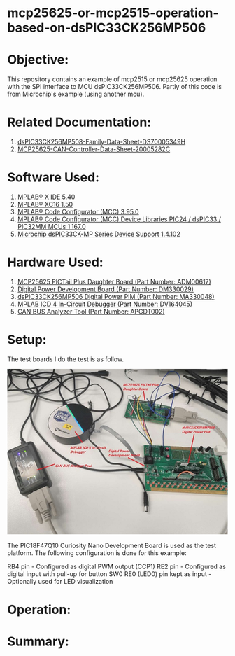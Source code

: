 # mcp25625-or-mcp2515-operation-based-on-dsPIC33CK256MP506
Objective:
==========
This repository contains an example of mcp2515 or mcp25625 operation with the SPI interface to MCU dsPIC33CK256MP506. Partly of this code is from Microchip's example (using another mcu).

Related Documentation:
=====================
1) [dsPIC33CK256MP508-Family-Data-Sheet-DS70005349H](http://ww1.microchip.com/downloads/en/DeviceDoc/dsPIC33CK256MP508-Family-Data-Sheet-DS70005349H.pdf)
2) [MCP25625-CAN-Controller-Data-Sheet-20005282C](http://ww1.microchip.com/downloads/en/DeviceDoc/MCP25625-CAN-Controller-Data-Sheet-20005282C.pdf)

Software Used:
==============
1) [MPLAB® X IDE 5.40](microchip.com/mplab/mplab-x-ide)
2) [MPLAB® XC16 1.50](microchip.com/mplab/compilers)
3) [MPLAB® Code Configurator (MCC) 3.95.0](microchip.com/mplab/mplab-code-configurator)
4) [MPLAB® Code Configurator (MCC) Device Libraries PIC24 / dsPIC33 / PIC32MM MCUs 1.167.0](microchip.com/mplab/mplab-code-configurator)
5) [Microchip dsPIC33CK-MP Series Device Support 1.4.102](packs.download.microchip.com/)

Hardware Used:
=============
1) [MCP25625 PICTail Plus Daughter Board (Part Number: ADM00617)](http://ww1.microchip.com/downloads/en/DeviceDoc/dsPIC33CK256MP508-Family-Data-Sheet-DS70005349H.pdf)
2) [Digital Power Development Board (Part Number: DM330029)](https://www.microchip.com/DevelopmentTools/ProductDetails/PartNO/DM330029)
3) [dsPIC33CK256MP506 Digital Power PIM (Part Number: MA330048)](https://www.microchip.com/DevelopmentTools/ProductDetails/PartNO/MA330048)
4) [MPLAB ICD 4 In-Circuit Debugger (Part Number: DV164045)](https://www.microchip.com/developmenttools/ProductDetails/DV164045)
5) [CAN BUS Analyzer Tool (Part Number: APGDT002)](https://www.microchip.com/DevelopmentTools/ProductDetails/APGDT002)

Setup:
======
The test boards I do the test is as follow.

![](https://github.com/ChaoA51933/mcp25625-or-mcp2515-operation-based-on-dsPIC33CK256MP506/blob/master/images/test_deveice.jpg) 

The PIC18F47Q10 Curiosity Nano Development Board is used as the test platform.
The following configuration is done for this example:

RB4 pin - Configured as digital PWM output (CCP1)
RE2 pin - Configured as digital input with pull-up for button SW0
RE0 (LED0) pin kept as input - Optionally used for LED visualization


Operation:
==========

Summary:
========
